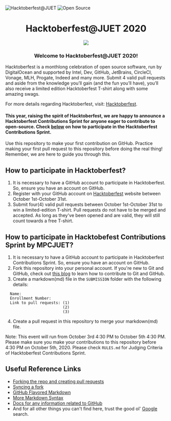 ![Hacktoberfest@JUET](https://badgen.net/badge/Hacktoberfest/JUET/orange?icon=github) 
![Open Source](https://badgen.net/badge/Open-Source/Love/red)

<h1 align="center">Hacktoberfest@JUET 2020</h1>

<p align="center"><img src="https://media.giphy.com/media/OkJat1YNdoD3W/giphy.gif"></p>

<h3 align="center">Welcome to Hacktoberfest@JUET 2020!</h3>
Hacktoberfest is a monthlong celebration of open source software, run by DigitalOcean and supported by Intel, Dev, GitHub, JetBrains, CircleCI, Vonage, MLH, Progate, Indeed and many more.
Submit 4 valid pull requests and aside from the knowledge you’ll gain (and the fun you’ll have), you’ll also receive a limited edition Hacktoberfest T-shirt along with some amazing swags. 

For more details regarding Hacktoberfest, visit: [Hacktoberfest](https://hacktoberfest.digitalocean.com). 

#### This year, raising the spirit of Hacktoberfest, we are happy to announce a Hacktoberfest Contributions Sprint for anyone eager to contribute to open-source. Check [below](https://github.com/MozPhoenixClubJUET/Hacktoberfest-2020#how-to-participate-in-hacktobefest-contributions-sprint-by-mpcjuet) on how to participate in the Hacktoberfest Contributions Sprint.

Use this repository to make your first contribution on GitHub. Practice making your first pull request to this repository before doing the real thing! Remember, we are here to guide you through this.

## How to participate in Hacktoberfest?
1. It is necessary to have a GitHub account to participate in Hacktoberfest. So, ensure you have an account on GitHub.
2. Register with your GitHub account on [Hacktoberfest](https://hacktoberfest.digitalocean.com) website between October 1st-October 31st.
3. Submit four(4) valid pull requests between October 1st-October 31st to win a limited-edition T-shirt. Pull requests do not have to be merged and accepted. As long as they've been opened and are valid, they will still count towards a free T-shirt.

## How to participate in Hacktobefest Contributions Sprint by MPCJUET?
1. It is necessary to have a GitHub account to participate in Hacktoberfest Contributions Sprint. So, ensure you have an account on GitHub.
2. Fork this repository into your personal account. If you're new to Git and GitHub, check out [this blog](https://medium.com/@camelcaseguy/git-github-for-babies-by-shubhendra-7232c0486b99) to learn how to contribute to Git and GitHub.
3. Create a markdown(md) file in the `SUBMISSION` folder with the following details:
```  
  Name:
  Enrollment Number:
  Link to pull requests: (1)
                         (2)
                         (3)
```
4. Create a pull request in this repository to merge your markdown(md) file.

Note: This event will run from October 3rd 4:30 PM to October 5th 4:30 PM. Please make sure you make your contributions to this repository before 4:30 PM on October 5th, 2020. Please check `RULES.md` for Judging Criteria of Hacktoberfest Contributions Sprint.

## Useful Reference Links
- [Forking the repo and creating pull requests](https://medium.com/@camelcaseguy/git-github-for-babies-by-shubhendra-7232c0486b99)
- [Syncing a fork](https://docs.github.com/en/github/collaborating-with-issues-and-pull-requests/syncing-a-fork)
- [GitHub Flavored Markdown](https://guides.github.com/features/mastering-markdown/)
- [More Markdown Syntax](https://docs.github.com/en/github/writing-on-github/basic-writing-and-formatting-syntax)
- [Docs for any information related to GitHub](https://docs.github.com/en)
- And for all other things you can't find here, trust the good ol' [Google](https://www.google.com/) search.